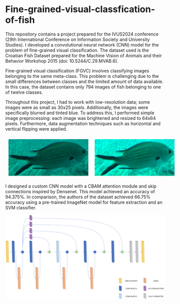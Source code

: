 # Fine-grained-visual-classfication-of-fish

This repository contains a project prepared for the IVUS2024 conference (29th International Conference on Information Society and University Studies). I developed a convolutional neural network (CNN) model for the problem of fine-grained visual classification. The dataset used is the Croatian Fish Dataset prepared for the Machine Vision of Animals and their Behavior Workshop 2015 (doi: 10.5244/C.29.MVAB.6).

Fine-grained visual classification (FGVC) involves classifying images belonging to the same meta-class. This problem is challenging due to the small differences between classes and the limited amount of data available. In this case, the dataset contains only 794 images of fish belonging to one of twelve classes.

Throughout this project, I had to work with low-resolution data; some images were as small as 30x25 pixels. Additionally, the images were specifically blurred and tinted blue. To address this, I performed simple image preprocessing: each image was brightened and resized to 64x64 pixels. Furthermore, data augmentation techniques such as horizontal and vertical flipping were applied.

<div style="display:flex;">
    <img src="images/image.png" alt="Image 1" style="width:50%; padding:10px;">
    <img src="images/preprocessedImage.png" alt="Image 2" style="width:50%; padding:10px;">
</div>

I designed a custom CNN model with a CBAM attention module and skip connections inspired by Densenet. This model achieved an accuracy of 94.375%. In comparison, the authors of the dataset achieved 66.75% accuracy using a pre-trained ImageNet model for feature extraction and an SVM classifier.

![Image of model](images/Mode.png)
